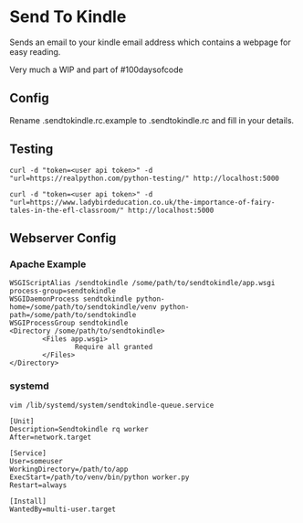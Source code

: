 # Send To Kindle
Sends an email to your kindle email address which contains a webpage for easy reading.

Very much a WIP and part of #100daysofcode

## Config
Rename .sendtokindle.rc.example to .sendtokindle.rc and fill in your details.

## Testing
    curl -d "token=<user api token>" -d "url=https://realpython.com/python-testing/" http://localhost:5000
    
    curl -d "token=<user api token>" -d "url=https://www.ladybirdeducation.co.uk/the-importance-of-fairy-tales-in-the-efl-classroom/" http://localhost:5000

## Webserver Config
### Apache Example
    WSGIScriptAlias /sendtokindle /some/path/to/sendtokindle/app.wsgi process-group=sendtokindle
    WSGIDaemonProcess sendtokindle python-home=/some/path/to/sendtokindle/venv python-path=/some/path/to/sendtokindle
    WSGIProcessGroup sendtokindle
    <Directory /some/path/to/sendtokindle>
            <Files app.wsgi>
                    Require all granted
            </Files>
    </Directory>
    
 ### systemd
    vim /lib/systemd/system/sendtokindle-queue.service
 
    [Unit]
    Description=Sendtokindle rq worker
    After=network.target
    
    [Service]
    User=someuser
    WorkingDirectory=/path/to/app
    ExecStart=/path/to/venv/bin/python worker.py
    Restart=always
    
    [Install]
    WantedBy=multi-user.target